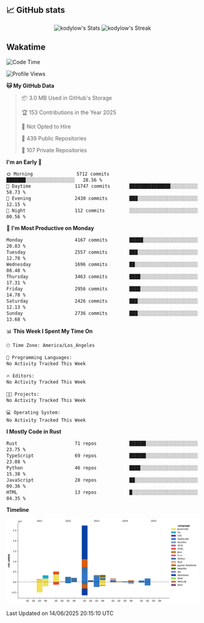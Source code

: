 ## 📈 GitHub stats
<!--START_SECTION:github-->
<div class="badges-githubstats">
  <p align="center">
    <img src="https://github-readme-stats.vercel.app/api?username=kodylow&theme=tokyonight&show_icons=true&hide_border=true&count_private=true" alt="kodylow's Stats" height="165">
    <img src="https://github-readme-streak-stats.herokuapp.com/?user=kodylow&theme=tokyonight&hide_border=true" alt="kodylow's Streak" height="165">
  </p>
</div>
<!--END_SECTION:github-->

## Wakatime 
<!--START_SECTION:waka-->
![Code Time](http://img.shields.io/badge/Code%20Time-1%2C294%20hrs%2031%20mins-blue)

![Profile Views](http://img.shields.io/badge/Profile%20Views-0-blue)

**🐱 My GitHub Data** 

> 📦 3.0 MB Used in GitHub's Storage 
 > 
> 🏆 153 Contributions in the Year 2025
 > 
> 🚫 Not Opted to Hire
 > 
> 📜 439 Public Repositories 
 > 
> 🔑 107 Private Repositories 
 > 
**I'm an Early 🐤** 

```text
🌞 Morning                5712 commits        ███████░░░░░░░░░░░░░░░░░░   28.56 % 
🌆 Daytime                11747 commits       ███████████████░░░░░░░░░░   58.73 % 
🌃 Evening                2430 commits        ███░░░░░░░░░░░░░░░░░░░░░░   12.15 % 
🌙 Night                  112 commits         ░░░░░░░░░░░░░░░░░░░░░░░░░   00.56 % 
```
📅 **I'm Most Productive on Monday** 

```text
Monday                   4167 commits        █████░░░░░░░░░░░░░░░░░░░░   20.83 % 
Tuesday                  2557 commits        ███░░░░░░░░░░░░░░░░░░░░░░   12.78 % 
Wednesday                1696 commits        ██░░░░░░░░░░░░░░░░░░░░░░░   08.48 % 
Thursday                 3463 commits        ████░░░░░░░░░░░░░░░░░░░░░   17.31 % 
Friday                   2956 commits        ████░░░░░░░░░░░░░░░░░░░░░   14.78 % 
Saturday                 2426 commits        ███░░░░░░░░░░░░░░░░░░░░░░   12.13 % 
Sunday                   2736 commits        ███░░░░░░░░░░░░░░░░░░░░░░   13.68 % 
```


📊 **This Week I Spent My Time On** 

```text
🕑︎ Time Zone: America/Los_Angeles

💬 Programming Languages: 
No Activity Tracked This Week

🔥 Editors: 
No Activity Tracked This Week

🐱‍💻 Projects: 
No Activity Tracked This Week

💻 Operating System: 
No Activity Tracked This Week
```

**I Mostly Code in Rust** 

```text
Rust                     71 repos            ██████░░░░░░░░░░░░░░░░░░░   23.75 % 
TypeScript               69 repos            ██████░░░░░░░░░░░░░░░░░░░   23.08 % 
Python                   46 repos            ████░░░░░░░░░░░░░░░░░░░░░   15.38 % 
JavaScript               28 repos            ██░░░░░░░░░░░░░░░░░░░░░░░   09.36 % 
HTML                     13 repos            █░░░░░░░░░░░░░░░░░░░░░░░░   04.35 % 
```



**Timeline**

![Lines of Code chart](https://raw.githubusercontent.com/Kodylow/Kodylow/master/assets/bar_graph.png)


 Last Updated on 14/06/2025 20:15:10 UTC
<!--END_SECTION:waka-->
